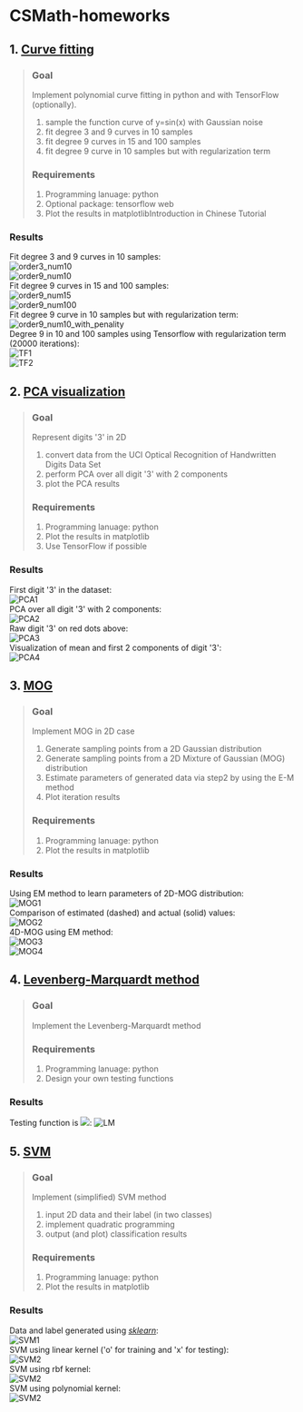 # **CSMath-homeworks** 
## 1. [Curve fitting][]

> ### Goal  
>Implement polynomial curve fitting in python and with TensorFlow (optionally).
>1. sample the function curve of y=sin(x) with Gaussian noise  
>2. fit degree 3 and 9 curves in 10 samples  
>3. fit degree 9 curves in 15 and 100 samples  
>4. fit degree 9 curve in 10 samples but with regularization term  
> ### Requirements  
>1. Programming lanuage: python  
>2. Optional package: tensorflow web  
>3. Plot the results in matplotlibIntroduction in Chinese Tutorial
### Results  
Fit degree 3 and 9 curves in 10 samples:  
![order3_num10](https://github.com/FunkyBlack/CSMath-homeworks/raw/master/Homework1/order3_num10.png)  
![order9_num10](https://github.com/FunkyBlack/CSMath-homeworks/raw/master/Homework1/order9_num10.png)  
Fit degree 9 curves in 15 and 100 samples:  
![order9_num15](https://github.com/FunkyBlack/CSMath-homeworks/raw/master/Homework1/order9_num15.png)  
![order9_num100](https://github.com/FunkyBlack/CSMath-homeworks/raw/master/Homework1/order9_num100.png)  
Fit degree 9 curve in 10 samples but with regularization term:  
![order9_num10_with_penality](https://github.com/FunkyBlack/CSMath-homeworks/raw/master/Homework1/order9_num10_with_penality.png)  
Degree 9 in 10 and 100 samples using Tensorflow with regularization term (20000 iterations):  
![TF1](https://github.com/FunkyBlack/CSMath-homeworks/raw/master/Homework1/CurveFittingTF_num10.png)  
![TF2](https://github.com/FunkyBlack/CSMath-homeworks/raw/master/Homework1/CurveFittingTF_num100.png)  

## 2. [PCA visualization][]  
>### Goal  
>Represent digits '3' in 2D  
>1. convert data from the UCI Optical Recognition of Handwritten Digits Data Set  
>2. perform PCA over all digit '3' with 2 components  
>3. plot the PCA results  
>### Requirements  
>1. Programming lanuage: python  
>2. Plot the results in matplotlib  
>3. Use TensorFlow if possible  
### Results  
First digit '3' in the dataset:  
![PCA1](https://github.com/FunkyBlack/CSMath-homeworks/raw/master/Homework2/Visual_digit_3.png)  
PCA over all digit '3' with 2 components:  
![PCA2](https://github.com/FunkyBlack/CSMath-homeworks/raw/master/Homework2/Digit3_using_PCA.png)  
Raw digit '3' on red dots above:  
![PCA3](https://github.com/FunkyBlack/CSMath-homeworks/raw/master/Homework2/Raw_digit3_on_red_dots.png)  
Visualization of mean and first 2 components of digit '3':  
![PCA4](https://github.com/FunkyBlack/CSMath-homeworks/raw/master/Homework2/Principal_Components.png)  

## 3. [MOG][]
>### Goal  
>Implement MOG in 2D case  
>1. Generate sampling points from a 2D Gaussian distribution  
>2. Generate sampling points from a 2D Mixture of Gaussian (MOG) distribution  
>3. Estimate parameters of generated data via step2 by using the E-M method  
>4. Plot iteration results  
>### Requirements  
>1. Programming lanuage: python  
>2. Plot the results in matplotlib  
### Results  
Using EM method to learn parameters of 2D-MOG distribution:  
![MOG1](https://github.com/FunkyBlack/CSMath-homeworks/raw/master/Homework3/EM_iterations.png)  
Comparison of estimated (dashed) and actual (solid) values:  
![MOG2](https://github.com/FunkyBlack/CSMath-homeworks/raw/master/Homework3/MOG_Using_EM.png)  
4D-MOG using EM method:  
![MOG3](https://github.com/FunkyBlack/CSMath-homeworks/raw/master/Homework3/EM_iterations_ndim4.png)  
![MOG4](https://github.com/FunkyBlack/CSMath-homeworks/raw/master/Homework3/MOG_Using_EM_ndim4.png)  

## 4. [Levenberg-Marquardt method][]
>### Goal
>Implement the Levenberg-Marquardt method  
>### Requirements
>1. Programming lanuage: python  
>2. Design your own testing functions  
### Results
Testing function is <img src="http://chart.googleapis.com/chart?cht=tx&chl=f(x)=x^{T}Ax+e^{-b^{T}x}+e^{-x^{T}x}" style="border:none;">: 
![LM](https://github.com/FunkyBlack/CSMath-homeworks/raw/master/Homework4/LM_iterations.png)  

## 5. [SVM][]
>### Goal
>Implement (simplified) SVM method  
>1. input 2D data and their label (in two classes)  
>2. implement quadratic programming  
>3. output (and plot) classification results
>### Requirements
>1. Programming lanuage: python  
>2. Plot the results in matplotlib
### Results
Data and label generated using [*sklearn*][]:  
![SVM1](https://github.com/FunkyBlack/CSMath-homeworks/raw/master/Homework5/Generated_data.png)  
SVM using linear kernel ('o' for training and 'x' for testing):  
![SVM2](https://github.com/FunkyBlack/CSMath-homeworks/raw/master/Homework5/SVM_visual_linear.png)  
SVM using rbf kernel:  
![SVM2](https://github.com/FunkyBlack/CSMath-homeworks/raw/master/Homework5/SVM_visual_rbf.png)  
SVM using polynomial kernel:  
![SVM2](https://github.com/FunkyBlack/CSMath-homeworks/raw/master/Homework5/SVM_visual_polynomial.png)  






[Curve fitting]: https://github.com/FunkyBlack/CSMath-homeworks/tree/master/Homework1
[PCA visualization]: https://github.com/FunkyBlack/CSMath-homeworks/tree/master/Homework2
[MOG]: https://github.com/FunkyBlack/CSMath-homeworks/tree/master/Homework3
[Levenberg-Marquardt method]: https://github.com/FunkyBlack/CSMath-homeworks/tree/master/Homework4
[SVM]: https://github.com/FunkyBlack/CSMath-homeworks/tree/master/Homework5
[*sklearn*]: http://scikit-learn.org/
